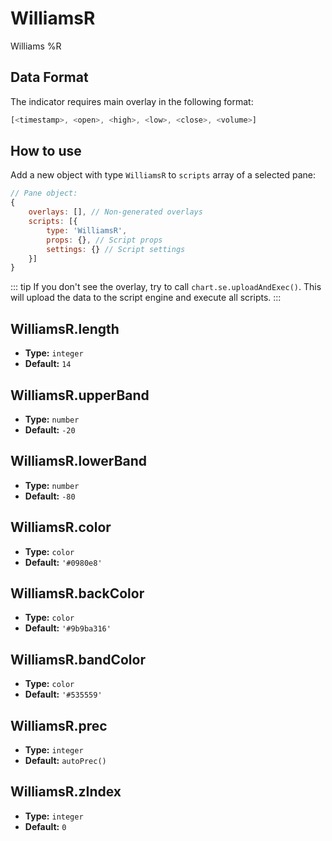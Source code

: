 # WilliamsR

Williams %R

## Data Format

The indicator requires main overlay in the following format:

```js
[<timestamp>, <open>, <high>, <low>, <close>, <volume>]
```

## How to use

Add a new object with type `WilliamsR` to `scripts` array of a selected pane:
```js
// Pane object:
{
    overlays: [], // Non-generated overlays
    scripts: [{
        type: 'WilliamsR',
        props: {}, // Script props
        settings: {} // Script settings
    }]
}
```

::: tip
If you don't see the overlay, try to call `chart.se.uploadAndExec()`. This will upload the data to the script engine and execute all scripts.
:::

## WilliamsR.length
- **Type:** `integer`
- **Default:** `14`

## WilliamsR.upperBand
- **Type:** `number`
- **Default:** `-20`

## WilliamsR.lowerBand
- **Type:** `number`
- **Default:** `-80`

## WilliamsR.color
- **Type:** `color`
- **Default:** `'#0980e8'`

## WilliamsR.backColor
- **Type:** `color`
- **Default:** `'#9b9ba316'`

## WilliamsR.bandColor
- **Type:** `color`
- **Default:** `'#535559'`

## WilliamsR.prec
- **Type:** `integer`
- **Default:** `autoPrec()`

## WilliamsR.zIndex
- **Type:** `integer`
- **Default:** `0`

